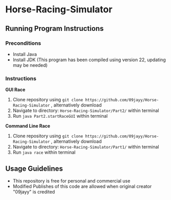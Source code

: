 # Horse-Racing-Simulator

## Running Program Instructions

### Preconditions

- Install Java
- Install JDK (This program has been compiled using version 22, updating may be needed)

### Instructions

**GUI Race**

1. Clone repository using `git clone https://github.com/09jayy/Horse-Racing-Simulator` , alternatively download
1. Navigate to directory: `Horse-Racing-Simulator/Part2/` within terminal
1. Run `java Part2.startRaceGUI` within terminal

**Command Line Race**

1. Clone repository using `git clone https://github.com/09jayy/Horse-Racing-Simulator` , alternatively download
1. Navigate to directory: `Horse-Racing-Simulator/Part1/` within terminal
1. Run `java race` within terminal

## Usage Guidelines

- This repository is free for personal and commercial use
- Modified Publishes of this code are allowed when original creator "09jayy" is credited

